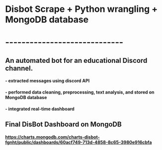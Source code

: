 # Disbot Scrape + Python wrangling + MongoDB database
# -----------------------------
## An automated bot for an educational Discord channel.
#### - extracted messages using discord API
#### - performed data cleaning, preprocessing, text analysis, and stored on MongoDB database
#### - integrated real-time dashboard
  
## Final DisBot Dashboard on MongoDB
#### https://charts.mongodb.com/charts-disbot-fgnht/public/dashboards/60acf749-713d-4858-8c65-3980e916cbfa
